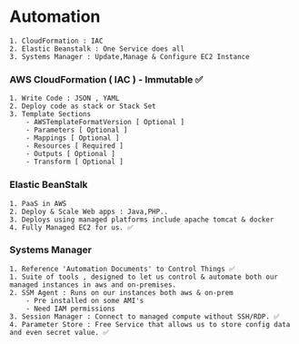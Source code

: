 # Automation

    1. CloudFormation : IAC
    2. Elastic Beanstalk : One Service does all
    3. Systems Manager : Update,Manage & Configure EC2 Instance

### AWS CloudFormation ( IAC ) - Immutable ✅

    1. Write Code : JSON , YAML
    2. Deploy code as stack or Stack Set
    3. Template Sections
        - AWSTemplateFormatVersion [ Optional ]
        - Parameters [ Optional ]
        - Mappings [ Optional ]
        - Resources [ Required ] 
        - Outputs [ Optional ]
        - Transform [ Optional ]
        
### Elastic BeanStalk

    1. PaaS in AWS
    2. Deploy & Scale Web apps : Java,PHP..
    3. Deploys using managed platforms include apache tomcat & docker
    4. Fully Managed EC2 for us. ✅

### Systems Manager 

    1. Reference 'Automation Documents' to Control Things ✅
    1. Suite of tools , designed to let us control & automate both our managed instances in aws and on-premises.
    2. SSM Agent : Runs on our instances both aws & on-prem
        - Pre installed on some AMI's 
        - Need IAM permissions
    3. Session Manager : Connect to managed compute without SSH/RDP. ✅
    4. Parameter Store : Free Service that allows us to store config data and even secret value. ✅ 

### 